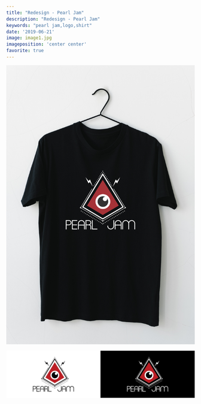 ```yaml
---
title: "Redesign - Pearl Jam"
description: "Redesign - Pearl Jam"
keywords: "pearl jam,logo,shirt"
date: '2019-06-21'
image: image1.jpg
imageposition: 'center center'
favorite: true
---
```


![Pearl Jam](./image1.jpg)

![Pearl Jam](./image2.jpg)

